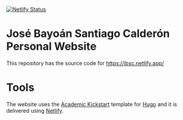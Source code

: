 [![Netlify Status](https://api.netlify.com/api/v1/badges/95271016-0b90-48e7-b8df-adf406ae6e4a/deploy-status)](https://app.netlify.com/sites/jbsc/deploys)

# José Bayoán Santiago Calderón Personal Website

This repository has the source code for https://jbsc.netlify.app/

# Tools

The website uses the [Academic Kickstart](https://themes.gohugo.io/theme/academic/) template for [Hugo](https://gohugo.io/) and it is delivered using [Netlify](https://www.netlify.com/).
